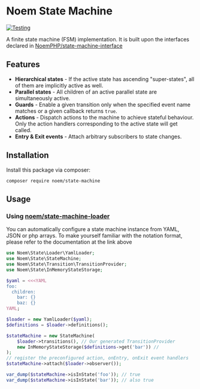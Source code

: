 # Noem State Machine
[![Testing](https://github.com/NoemPHP/state-machine/actions/workflows/testing.yml/badge.svg)](https://github.com/NoemPHP/state-machine/actions/workflows/testing.yml)

A finite state machine (FSM) implementation. It is built upon the interfaces declared in [NoemPHP/state-machine-interface](https://github.com/NoemPHP/state-machine-interface)

## Features
* **Hierarchical states** - If the active state has ascending "super-states", all of them are implicitly active as well.
* **Parallel states** - All children of an active parallel state are simultaneously active.
* **Guards** - Enable a given transition only when the specified event name matches or a given callback returns `true`.
* **Actions** - Dispatch actions to the machine to achieve stateful behaviour. Only the action handlers corresponding to the active state will get called.
* **Entry & Exit events** - Attach arbitrary subscribers to state changes.

## Installation
Install this package via composer:

`composer require noem/state-machine`

## Usage

### Using [noem/state-machine-loader](https://github.com/NoemPHP/state-machine-loader)
You can automatically configure a state machine instance from YAML, JSON or php arrays.
To make yourself familiar with the notation format, please refer to the documentation at the link above
```php
use Noem\State\Loader\YamlLoader;
use Noem\State\StateMachine;
use Noem\State\Transition\TransitionProvider;
use Noem\State\InMemoryStateStorage;

$yaml = <<<YAML
foo: 
  children:
    bar: {}
    baz: {}
YAML;

$loader = new YamlLoader($yaml);
$definitions = $loader->definitions();

$stateMachine = new StateMachine(
    $loader->transitions(), // Our generated TransitionProvider
    new InMemoryStateStorage($definitions->get('bar')) // 
);
// register the preconfigured action, onEntry, onExit event handlers
$stateMachine->attach($loader->observer());

var_dump($stateMachine->isInState('foo')); // true
var_dump($stateMachine->isInState('bar')); // also true
```
